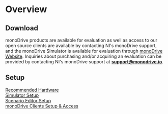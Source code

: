 # Overview

## Download

monoDrive products are available for evaluation as well as access to our open source clients are available by contacting NI's monoDrive support, and the monoDrive Simulator is available for evaluation through [monoDrive Website](https://www.monodrive.io/register/). Inquiries about purchasing and/or acquiring an evaluation can be provided by contacting NI's monoDrive support at <b>support@monodrive.io</b>. 

## Setup

[Recommended Hardware](../monoDrive_home/getting_started/Recommended_hardware) <br />
[Simulator Setup](../monoDrive_home/getting_started/Simulator) <br />
[Scenario Editor Setup](../monoDrive_home/getting_started/Editor) <br />
[monoDrive Clients Setup & Access](../monodrive_clients) <br />

<p>&nbsp;</p>